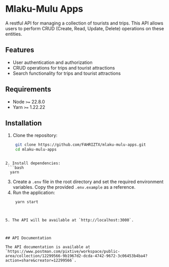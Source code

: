 # Mlaku-Mulu Apps
A restful API for managing a collection of tourists and trips.
This API allows users to perform CRUD (Create, Read, Update, Delete) operations on these entities.

## Features
- User authentication and authorization
- CRUD operations for trips and tourist attractions
- Search functionality for trips and tourist attractions

## Requirements
- Node `>=` 22.8.0
- Yarn `>=` 1.22.22

## Installation
1. Clone the repository:
   ```bash
    git clone https://github.com/FAHRIZTX/mlaku-mulu-apps.git
    cd mlaku-mulu-apps
  ```

2. Install dependencies:
   ```bash
    yarn
  ```

3. Create a `.env` file in the root directory and set the required environment variables. Copy the provided `.env.example` as a reference.
4. Run the application:
   ```bash
    yarn start
  ```


5. The API will be available at `http://localhost:3000`.



## API Documentation

The API documentation is available at `https://www.postman.com/pixtive/workspace/public-area/collection/12299566-9b1967d2-dcda-4742-9672-3c06453b4ba4?action=share&creator=12299566`.